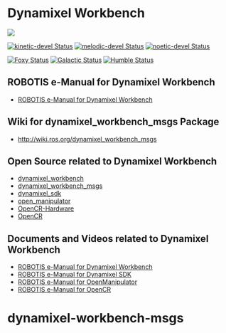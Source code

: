 # Dynamixel Workbench
![](https://github.com/ROBOTIS-GIT/emanual/blob/master/assets/images/sw/dynamixel/dynamixel_workbench/DYNAMIXEL_WORKBENCH_LOGO.png)

[![kinetic-devel Status](https://github.com/ROBOTIS-GIT/dynamixel-workbench-msgs/workflows/kinetic-devel/badge.svg)](https://github.com/ROBOTIS-GIT/dynamixel-workbench-msgs/tree/kinetic-devel)
[![melodic-devel Status](https://github.com/ROBOTIS-GIT/dynamixel-workbench-msgs/workflows/melodic-devel/badge.svg)](https://github.com/ROBOTIS-GIT/dynamixel-workbench-msgs/tree/melodic-devel)
[![noetic-devel Status](https://github.com/ROBOTIS-GIT/dynamixel-workbench-msgs/workflows/noetic-devel/badge.svg)](https://github.com/ROBOTIS-GIT/dynamixel-workbench-msgs/tree/noetic-devel)

[![Foxy Status](https://github.com/ROBOTIS-GIT/dynamixel-workbench-msgs/workflows/foxy-devel/badge.svg)](https://github.com/ROBOTIS-GIT/dynamixel-workbench-msgs/tree/foxy-devel)
[![Galactic Status](https://github.com/ROBOTIS-GIT/dynamixel-workbench-msgs/workflows/galactic-devel/badge.svg)](https://github.com/ROBOTIS-GIT/dynamixel-workbench-msgs/tree/galactic-devel)
[![Humble Status](https://github.com/ROBOTIS-GIT/dynamixel-workbench-msgs/workflows/humble-devel/badge.svg)](https://github.com/ROBOTIS-GIT/dynamixel-workbench-msgs/tree/humble-devel)

## ROBOTIS e-Manual for Dynamixel Workbench
- [ROBOTIS e-Manual for Dynamixel Workbench](http://emanual.robotis.com/docs/en/software/dynamixel/dynamixel_workbench/)

## Wiki for dynamixel_workbench_msgs Package
- http://wiki.ros.org/dynamixel_workbench_msgs

## Open Source related to Dynamixel Workbench
- [dynamixel_workbench](https://github.com/ROBOTIS-GIT/dynamixel-workbench)
- [dynamixel_workbench_msgs](https://github.com/ROBOTIS-GIT/dynamixel-workbench-msgs)
- [dynamixel_sdk](https://github.com/ROBOTIS-GIT/DynamixelSDK)
- [open_manipulator](https://github.com/ROBOTIS-GIT/open_manipulator)
- [OpenCR-Hardware](https://github.com/ROBOTIS-GIT/OpenCR-Hardware)
- [OpenCR](https://github.com/ROBOTIS-GIT/OpenCR)

## Documents and Videos related to Dynamixel Workbench
- [ROBOTIS e-Manual for Dynamixel Workbench](http://emanual.robotis.com/docs/en/software/dynamixel/dynamixel_workbench/)
- [ROBOTIS e-Manual for Dynamixel SDK](http://emanual.robotis.com/docs/en/software/dynamixel/dynamixel_sdk/overview/)
- [ROBOTIS e-Manual for OpenManipulator](http://emanual.robotis.com/docs/en/platform/openmanipulator/)
- [ROBOTIS e-Manual for OpenCR](http://emanual.robotis.com/docs/en/parts/controller/opencr10/)
# dynamixel-workbench-msgs
